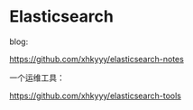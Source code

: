 # Elasticsearch

blog:

https://github.com/xhkyyy/elasticsearch-notes

一个运维工具：

https://github.com/xhkyyy/elasticsearch-tools